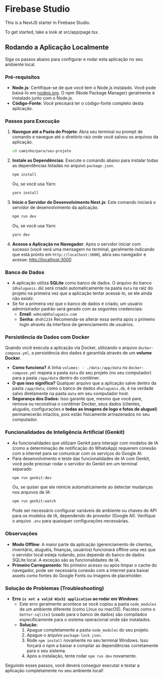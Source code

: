 
# Firebase Studio

This is a NextJS starter in Firebase Studio.

To get started, take a look at src/app/page.tsx.

## Rodando a Aplicação Localmente

Siga os passos abaixo para configurar e rodar esta aplicação no seu ambiente local.

### Pré-requisitos

*   **Node.js**: Certifique-se de que você tem o Node.js instalado. Você pode baixá-lo em [nodejs.org](https://nodejs.org/). O npm (Node Package Manager) geralmente é instalado junto com o Node.js.
*   **Código-Fonte**: Você precisará ter o código-fonte completo desta aplicação.

### Passos para Execução

1.  **Navegue até a Pasta do Projeto**:
    Abra seu terminal ou prompt de comando e navegue até o diretório raiz onde você salvou os arquivos da aplicação.
    ```bash
    cd caminho/para/seu-projeto
    ```

2.  **Instale as Dependências**:
    Execute o comando abaixo para instalar todas as dependências listadas no arquivo `package.json`.
    ```bash
    npm install
    ```
    Ou, se você usa Yarn:
    ```bash
    yarn install
    ```

3.  **Inicie o Servidor de Desenvolvimento Next.js**:
    Este comando iniciará o servidor de desenvolvimento da aplicação.
    ```bash
    npm run dev
    ```
    Ou, se você usa Yarn:
    ```bash
    yarn dev
    ```

4.  **Acesse a Aplicação no Navegador**:
    Após o servidor iniciar com sucesso (você verá uma mensagem no terminal, geralmente indicando que está pronto em `http://localhost:3000`), abra seu navegador e acesse:
    [http://localhost:3000](http://localhost:3000)

### Banco de Dados

*   A aplicação utiliza **SQLite** como banco de dados. O arquivo do banco (`dhalugueis.db`) será criado automaticamente na pasta `data` na raiz do projeto na primeira vez que a aplicação tentar acessá-lo, se ele ainda não existir.
*   Se for a primeira vez que o banco de dados é criado, um usuário administrador padrão será gerado com as seguintes credenciais:
    *   **Email**: `admin@dhalugueis.com`
    *   **Senha**: `dhdh1234`
    Recomenda-se alterar essa senha após o primeiro login através da interface de gerenciamento de usuários.

### Persistência de Dados com Docker

Quando você executa a aplicação via Docker, utilizando o arquivo `docker-compose.yml`, a persistência dos dados é garantida através de um **volume Docker**.

*   **Como funciona?** A linha `volumes: - ./data:/app/data` no `docker-compose.yml` mapeia a pasta `data` do seu projeto (no seu computador) para a pasta `/app/data` dentro do contêiner.
*   **O que isso significa?** Qualquer arquivo que a aplicação salve dentro da pasta `/app/data`, como o banco de dados `dhalugueis.db`, é na verdade salvo diretamente na pasta `data` em seu computador host.
*   **Segurança dos Dados:** Isso garante que, mesmo que você pare, remova ou reconstrua o contêiner Docker, seus dados (clientes, aluguéis, configurações e **todas as imagens de logo e fotos de aluguel**) permanecerão intactos, pois estão fisicamente armazenados no seu computador.

### Funcionalidades de Inteligência Artificial (Genkit)

*   As funcionalidades que utilizam Genkit para interagir com modelos de IA (como a determinação de notificação do WhatsApp) requerem conexão com a internet para se comunicar com os serviços do Google AI.
*   Para desenvolvimento e teste das funcionalidades de IA com Genkit, você pode precisar rodar o servidor do Genkit em um terminal separado:
    ```bash
    npm run genkit:dev
    ```
    Ou, se quiser que ele reinicie automaticamente ao detectar mudanças nos arquivos de IA:
    ```bash
    npm run genkit:watch
    ```
    Pode ser necessário configurar variáveis de ambiente ou chaves de API para os modelos de IA, dependendo do provedor (Google AI). Verifique o arquivo `.env` para quaisquer configurações necessárias.

### Observações

*   **Modo Offline**: A maior parte da aplicação (gerenciamento de clientes, inventário, aluguéis, finanças, usuários) funcionará offline uma vez que o servidor local esteja rodando, pois depende do banco de dados SQLite local. A exceção são as funcionalidades de IA.
*   **Primeiro Carregamento**: No primeiro acesso ou após limpar o cache do navegador, pode ser necessária conexão com a internet para baixar assets como fontes do Google Fonts ou imagens de placeholder.

### Solução de Problemas (Troubleshooting)

*   **Erro `is not a valid Win32 application` ao rodar em Windows**:
    *   Este erro geralmente acontece se você copiou a pasta `node_modules` de um ambiente diferente (como Linux ou macOS). Pacotes como o `better-sqlite3` (usado para o banco de dados) são compilados especificamente para o sistema operacional onde são instalados.
    *   **Solução**:
        1.  Apague completamente a pasta `node_modules` do seu projeto.
        2.  Apague o arquivo `package-lock.json`.
        3.  Rode `npm install` novamente no seu terminal Windows. Isso forçará o npm a baixar e compilar as dependências corretamente para o seu sistema.
        4.  Após a instalação, tente rodar `npm run dev` novamente.

Seguindo esses passos, você deverá conseguir executar e testar a aplicação completamente no seu ambiente local!
